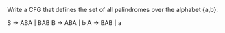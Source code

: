 Write a CFG that defines the set of all palindromes over the alphabet {a,b}.

S -> ABA | BAB
B -> ABA | b
A -> BAB | a

